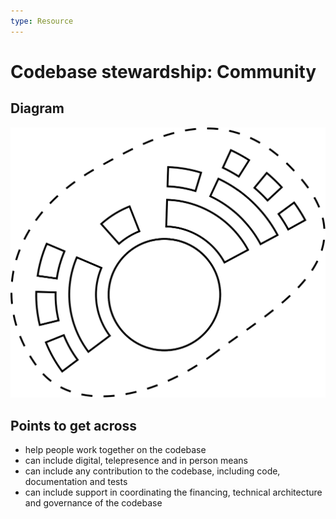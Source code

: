 ```yaml
--- 
type: Resource
---
```


# Codebase stewardship: Community

## Diagram

![graphical representation of a community of actors around a community](codebase-community.svg)

## Points to get across

* help people work together on the codebase
* can include digital, telepresence and in person means
* can include any contribution to the codebase, including code, documentation and tests
* can include support in coordinating the financing, technical architecture and governance of the codebase